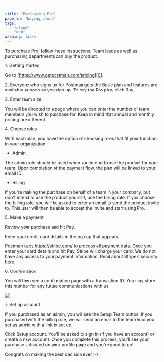 ```yaml
---

title: "Purchasing Pro"
page_id: "buying_cloud"
tags: 
  - "cloud"
  - "web"
warning: false
---
```

To purchase Pro, follow these instructions. Team leads as well as purchasing departments can buy the product.

1\. Getting started

Go to [https://www.getpostman.com/pricing][0].

2\. Everyone who signs up for Postman gets the Basic plan and features are available as soon as you sign up. To buy the Pro plan, click Buy.

3\. Enter team size.

You will be directed to a page where you can enter the number of team members you wish to purchase for. Keep in mind that annual and monthly pricing are different.

4\. Choose roles

With each plan, you have the option of choosing roles that fit your function in your organization.

* Admin

The admin role should be used when you intend to use the product for your team. Upon completion of the payment flow, the plan will be linked to your email ID.
* Billing

If you're making the purchase on behalf of a team in your company, but don't intend to use the product yourself, use the billing role. If you choose the billing role, you will be asked to enter an email to send the product invite to. This user will then be able to accept the invite and start using Pro.

5\. Make a payment

Review your purchase and hit Pay.

Enter your credit card details in the pop up that appears.

Postman uses https://stripe.com/ to process all payment data. Once you enter your card details and hit Pay, Stripe will charge your card. We do not have any access to your payment information. Read about Stripe's security [here][1].

6\. Confirmation

You will then see a confirmation page with a transaction ID. You may store this number for any future communications with us.

[![](https://www.getpostman.com/img/v1/docs/buying_cloud/buying_cloud_5.png)
][2]

7\. Set up account

If you purchased as an admin, you will see the Setup Team button. If you purchased with the billing role, we will send an email to the team lead you set as admin with a link to set up.

Click Setup account. You'll be asked to sign in (if you have an account) or create a new account. Once you complete this process, you'll see your purchase activated on your profile page and you're good to go! 

Congrats on making the best decision ever :-)


[0]: https://www.getpostman.com/pricing
[1]: https://stripe.com/help/security
[2]: https://www.getpostman.com/img/v1/docs/buying_cloud/buying_cloud_5.png
